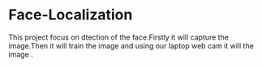 # Face-Localization
This project focus on dtection of the face.Firstly it will capture the image.Then it will train the image and using our laptop web cam it will the image .
